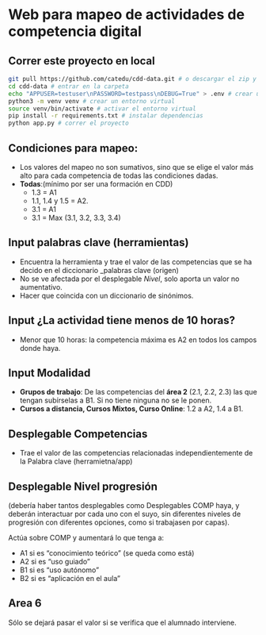 # Web para mapeo de actividades de competencia digital

## Correr este proyecto en local

```bash
git pull https://github.com/catedu/cdd-data.git # o descargar el zip y descomprimir
cd cdd-data # entrar en la carpeta
echo "APPUSER=testuser\nPASSWORD=testpass\nDEBUG=True" > .env # crear un archivo .env con las variables de entorno
python3 -m venv venv # crear un entorno virtual
source venv/bin/activate # activar el entorno virtual
pip install -r requirements.txt # instalar dependencias
python app.py # correr el proyecto
```

## Condiciones para mapeo:

- Los valores del mapeo no son sumativos, sino que se elige el valor más alto para cada competencia de todas las condiciones dadas. 
- **Todas**:(mínimo por ser una formación en CDD)
  - 1.3 = A1
  - 1.1, 1.4 y 1.5 = A2.
  - 3.1 = A1
  - 3.1 = Max (3.1, 3.2, 3.3, 3.4)

## Input palabras clave (herramientas)

- Encuentra la herramienta y trae el valor de las competencias que se ha decido en el diccionario _palabras clave (origen)
- No se ve afectada por el desplegable _Nivel_, solo aporta un valor no aumentativo.
- Hacer que coincida con un diccionario de sinónimos.

## Input ¿La actividad tiene menos de 10 horas?

- Menor que 10 horas: la competencia máxima es A2 en todos los campos donde haya.

## Input Modalidad

- **Grupos de trabajo**: De las competencias del **área 2** (2.1, 2.2, 2.3) las que tengan subírselas a B1. Si no tiene ninguna no se le ponen.
- **Cursos a distancia, Cursos Mixtos, Curso Online**: 1.2 a A2, 1.4 a B1.

## Desplegable Competencias

- Trae el valor de las competencias relacionadas independientemente de la Palabra clave (herramietna/app)

## Desplegable Nivel progresión

(debería haber tantos desplegables como Desplegables COMP haya, y deberán interactuar por cada uno con el suyo, sin diferentes niveles de progresión con diferentes opciones, como si trabajasen por capas).

Actúa sobre COMP y aumentará lo que tenga a:

- A1 si es “conocimiento teórico” (se queda como está)
- A2 si es “uso guiado”
- B1 si es “uso autónomo”
- B2 si es “aplicación en el aula”

## Area 6

Sólo se dejará pasar el valor si se verifica que el alumnado interviene.
